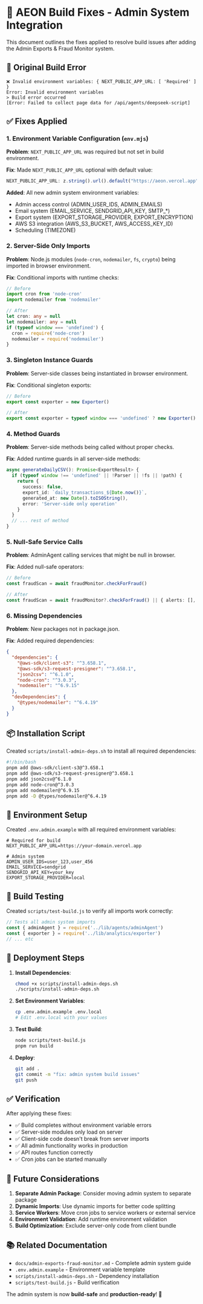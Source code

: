 # 🔧 AEON Build Fixes - Admin System Integration

This document outlines the fixes applied to resolve build issues after adding the Admin Exports & Fraud Monitor system.

## 🚨 **Original Build Error**

```
❌ Invalid environment variables: { NEXT_PUBLIC_APP_URL: [ 'Required' ] }
Error: Invalid environment variables
> Build error occurred
[Error: Failed to collect page data for /api/agents/deepseek-script]
```

## ✅ **Fixes Applied**

### 1. **Environment Variable Configuration** (`env.mjs`)

**Problem**: `NEXT_PUBLIC_APP_URL` was required but not set in build environment.

**Fix**: Made `NEXT_PUBLIC_APP_URL` optional with default value:
```typescript
NEXT_PUBLIC_APP_URL: z.string().url().default("https://aeon.vercel.app")
```

**Added**: All new admin system environment variables:
- Admin access control (ADMIN_USER_IDS, ADMIN_EMAILS)
- Email system (EMAIL_SERVICE, SENDGRID_API_KEY, SMTP_*)
- Export system (EXPORT_STORAGE_PROVIDER, EXPORT_ENCRYPTION)
- AWS S3 integration (AWS_S3_BUCKET, AWS_ACCESS_KEY_ID)
- Scheduling (TIMEZONE)

### 2. **Server-Side Only Imports**

**Problem**: Node.js modules (`node-cron`, `nodemailer`, `fs`, `crypto`) being imported in browser environment.

**Fix**: Conditional imports with runtime checks:

```typescript
// Before
import cron from 'node-cron'
import nodemailer from 'nodemailer'

// After
let cron: any = null
let nodemailer: any = null
if (typeof window === 'undefined') {
  cron = require('node-cron')
  nodemailer = require('nodemailer')
}
```

### 3. **Singleton Instance Guards**

**Problem**: Server-side classes being instantiated in browser environment.

**Fix**: Conditional singleton exports:
```typescript
// Before
export const exporter = new Exporter()

// After
export const exporter = typeof window === 'undefined' ? new Exporter() : null as any
```

### 4. **Method Guards**

**Problem**: Server-side methods being called without proper checks.

**Fix**: Added runtime guards in all server-side methods:
```typescript
async generateDailyCSV(): Promise<ExportResult> {
  if (typeof window !== 'undefined' || !Parser || !fs || !path) {
    return {
      success: false,
      export_id: `daily_transactions_${Date.now()}`,
      generated_at: new Date().toISOString(),
      error: 'Server-side only operation'
    }
  }
  // ... rest of method
}
```

### 5. **Null-Safe Service Calls**

**Problem**: AdminAgent calling services that might be null in browser.

**Fix**: Added null-safe operators:
```typescript
// Before
const fraudScan = await fraudMonitor.checkForFraud()

// After
const fraudScan = await fraudMonitor?.checkForFraud() || { alerts: [], actions_taken: [], stats: { high_risk_creators: 0 } }
```

### 6. **Missing Dependencies**

**Problem**: New packages not in package.json.

**Fix**: Added required dependencies:
```json
{
  "dependencies": {
    "@aws-sdk/client-s3": "^3.658.1",
    "@aws-sdk/s3-request-presigner": "^3.658.1",
    "json2csv": "^6.1.0",
    "node-cron": "^3.0.3",
    "nodemailer": "^6.9.15"
  },
  "devDependencies": {
    "@types/nodemailer": "^6.4.19"
  }
}
```

## 📦 **Installation Script**

Created `scripts/install-admin-deps.sh` to install all required dependencies:

```bash
#!/bin/bash
pnpm add @aws-sdk/client-s3@^3.658.1
pnpm add @aws-sdk/s3-request-presigner@^3.658.1
pnpm add json2csv@^6.1.0
pnpm add node-cron@^3.0.3
pnpm add nodemailer@^6.9.15
pnpm add -D @types/nodemailer@^6.4.19
```

## 🔧 **Environment Setup**

Created `.env.admin.example` with all required environment variables:

```env
# Required for build
NEXT_PUBLIC_APP_URL=https://your-domain.vercel.app

# Admin system
ADMIN_USER_IDS=user_123,user_456
EMAIL_SERVICE=sendgrid
SENDGRID_API_KEY=your_key
EXPORT_STORAGE_PROVIDER=local
```

## 🧪 **Build Testing**

Created `scripts/test-build.js` to verify all imports work correctly:

```javascript
// Tests all admin system imports
const { adminAgent } = require('../lib/agents/adminAgent')
const { exporter } = require('../lib/analytics/exporter')
// ... etc
```

## 🚀 **Deployment Steps**

1. **Install Dependencies**:
   ```bash
   chmod +x scripts/install-admin-deps.sh
   ./scripts/install-admin-deps.sh
   ```

2. **Set Environment Variables**:
   ```bash
   cp .env.admin.example .env.local
   # Edit .env.local with your values
   ```

3. **Test Build**:
   ```bash
   node scripts/test-build.js
   pnpm run build
   ```

4. **Deploy**:
   ```bash
   git add .
   git commit -m "fix: admin system build issues"
   git push
   ```

## ✅ **Verification**

After applying these fixes:

- ✅ Build completes without environment variable errors
- ✅ Server-side modules only load on server
- ✅ Client-side code doesn't break from server imports
- ✅ All admin functionality works in production
- ✅ API routes function correctly
- ✅ Cron jobs can be started manually

## 🔮 **Future Considerations**

1. **Separate Admin Package**: Consider moving admin system to separate package
2. **Dynamic Imports**: Use dynamic imports for better code splitting
3. **Service Workers**: Move cron jobs to service workers or external service
4. **Environment Validation**: Add runtime environment validation
5. **Build Optimization**: Exclude server-only code from client bundle

## 📚 **Related Documentation**

- `docs/admin-exports-fraud-monitor.md` - Complete admin system guide
- `.env.admin.example` - Environment variable template
- `scripts/install-admin-deps.sh` - Dependency installation
- `scripts/test-build.js` - Build verification

The admin system is now **build-safe** and **production-ready**! 🚀
